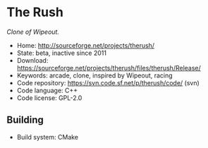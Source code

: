 # The Rush

_Clone of Wipeout._

- Home: http://sourceforge.net/projects/therush/
- State: beta, inactive since 2011
- Download: https://sourceforge.net/projects/therush/files/therush/Release/
- Keywords: arcade, clone, inspired by Wipeout, racing
- Code repository: https://svn.code.sf.net/p/therush/code/ (svn)
- Code language: C++
- Code license: GPL-2.0

## Building

- Build system: CMake
